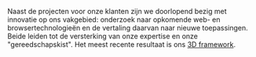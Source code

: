 Naast de projecten voor onze klanten zijn we doorlopend bezig met innovatie op ons vakgebied: onderzoek naar opkomende web- en browsertechnologieën en de vertaling daarvan naar nieuwe toepassingen. Beide leiden tot de versterking van onze expertise en onze "gereedschapskist". Het meest recente resultaat is ons [3D framework](#portfolio-3d-framework).
